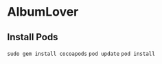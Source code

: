 # AlbumLover


## Install Pods

```sudo gem install cocoapods```
```pod update```
```pod install```
